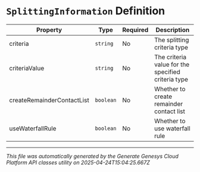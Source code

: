 # `SplittingInformation` Definition

| Property | Type | Required | Description |
|----------|------|----------|-------------|
| criteria | `string` | No | The splitting criteria type |
| criteriaValue | `string` | No | The criteria value for the specified criteria type |
| createRemainderContactList | `boolean` | No | Whether to create remainder contact list |
| useWaterfallRule | `boolean` | No | Whether to use waterfall rule |

---

*This file was automatically generated by the Generate Genesys Cloud Platform API classes utility on 2025-04-24T15:04:25.667Z*